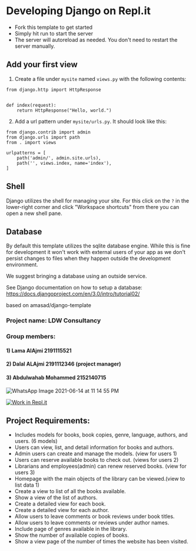 
# Developing Django on Repl.it

- Fork this template to get started
- Simply hit run to start the server
- The server will autoreload as needed. You don't need to restart the server manually.

## Add your first view

1. Create a file under `mysite` named `views.py` with the following contents:

```
from django.http import HttpResponse


def index(request):
    return HttpResponse("Hello, world.")
```

2. Add a url pattern under `mysite/urls.py`. It should look like this:

```
from django.contrib import admin
from django.urls import path
from . import views

urlpatterns = [
    path('admin/', admin.site.urls),
    path('', views.index, name='index'),
]
```

## Shell

Django utilizes the shell for managing your site. For this click on the `?` in the lower-right corner and click "Workspace shortcuts" from there you can open a new shell pane. 

## Database

By default this template utilizes the sqlite database engine. While this is fine for development it won't work with external users of your app as we don't persist changes to files when they happen outside the development environment. 

We suggest bringing a database using an outside service. 

See Django documentation on how to setup a database: https://docs.djangoproject.com/en/3.0/intro/tutorial02/

based on  amasad/django-template

### Project name: LDW Consultancy
### Group members:
#### 1) Lama AlAjmi 2191115521
#### 2) Dalal ALAjmi 2191112346 (project manager)
#### 3) Abdulwahab Mohammed 2152140715

![WhatsApp Image 2021-06-14 at 11 14 55 PM](https://user-images.githubusercontent.com/82085905/122129710-8c7e0100-ce47-11eb-8c93-db1bc71e2a35.jpeg)

[![Work in Repl.it](https://classroom.github.com/assets/work-in-replit-14baed9a392b3a25080506f3b7b6d57f295ec2978f6f33ec97e36a161684cbe9.svg)](https://classroom.github.com/online_ide?assignment_repo_id=427146&assignment_repo_type=GroupAssignmentRepo)

## Project Requirements:
- Includes models for books, book copies, genre, language, authors, and users. (6 models)
- Users can view, list, and detail information for books and authors. 
- Admin users can create and manage the models.
(view for users 1)
- Users can reserve available books to check out. (views for users 2)
- Librarians and employees(admin) can renew reserved books.
(view for users 3)
- Homepage with the main objects of the library can be viewed.(view to list data 1)
- Create a view to list of all the books available.
- Show a view of the list of authors.
- Create a detailed view for each book.
- Create a detailed view for each author.
- Allow users to leave comments or book reviews under book titles. 
- Allow users to leave comments or reviews under author names.
- Include page of genres available in the library.
- Show the number of available copies of books.
- Show a view page of the number of times the website has been visited. 